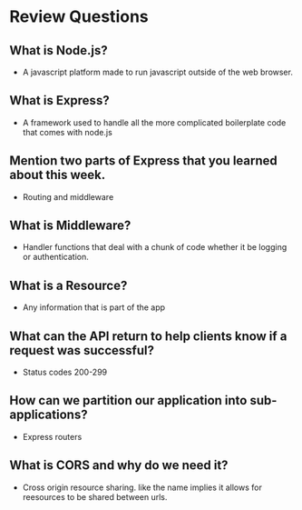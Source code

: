 # Review Questions

## What is Node.js?

* A javascript platform made to run javascript outside of the web browser.

## What is Express?

* A framework used to handle all the more complicated boilerplate code that comes with node.js

## Mention two parts of Express that you learned about this week.

* Routing and middleware

## What is Middleware?

* Handler functions that deal with a chunk of code whether it be logging or authentication.

## What is a Resource?

* Any information that is part of the app

## What can the API return to help clients know if a request was successful?

* Status codes 200-299

## How can we partition our application into sub-applications?

* Express routers

## What is CORS and why do we need it?

* Cross origin resource sharing. like the name implies it allows for reesources to be shared between urls.

